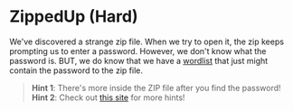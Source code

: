 # ZippedUp (Hard)

We've discovered a strange zip file. When we try to open it, the zip keeps prompting us to enter a password. However, we don't know what the password is. BUT, we do know that we have a [wordlist](./wordlist.txt) that just might contain the password to the zip file.

> **Hint 1**: There's more inside the ZIP file after you find the password!
> **Hint 2**: Check out [this site](https://github.com/CyberUnicorns/Intro-CTF-Challenges-2023/tree/main/PiWithinPi) for more hints!
